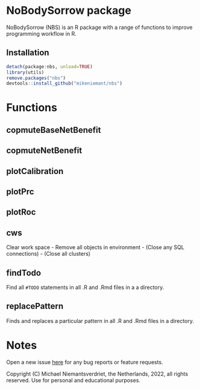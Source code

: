 
<!-- README.md is generated from README.Rmd. Please edit that file -->

# NoBodySorrow package

<!-- badges: start -->
<!-- badges: end -->

NoBodySorrow (NBS) is an R package with a range of functions to improve
programming workflow in R.

## Installation

``` r
detach(package:nbs, unload=TRUE)
library(utils)
remove.packages("nbs")
devtools::install_github("mikeniemant/nbs")
```

# Functions

## copmuteBaseNetBenefit

## copmuteNetBenefit

## plotCalibration

## plotPrc

## plotRoc

## cws

Clear work space - Remove all objects in environment - (Close any SQL
connections) - (Close all clusters)

## findTodo

Find all `#TODO` statements in all .R and .Rmd files in a a directory.

## replacePattern

Finds and replaces a particular pattern in all .R and .Rmd files in a
directory.

# Notes

Open a new issue [here](https://github.com/mikeniemant/nbs/issues) for
any bug reports or feature requests.

Copyright (C) Michael Niemantsverdriet, the Netherlands, 2022, all
rights reserved. Use for personal and educational purposes.
